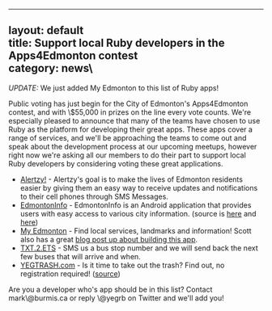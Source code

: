 ------------------------------------------------------------------------

layout: default\
title: Support local Ruby developers in the Apps4Edmonton contest\
category: news\
----

<p>
<em>UPDATE:</em> We just added My Edmonton to this list of Ruby apps!

</p>
<p>
Public voting has just begin for the City of Edmonton's Apps4Edmonton
contest, and with \$55,000 in prizes on the line every vote counts.
We're especially pleased to announce that many of the teams have chosen
to use Ruby as the platform for developing their great apps. These apps
cover a range of services, and we'll be approaching the teams to come
out and speak about the development process at our upcoming meetups,
however right now we're asking all our members to do their part to
support local Ruby developers by considering voting these great
applications.

</p>
<p>
<ul>
<li>
<a href="http://contest.apps4edmonton.ca/apps/17">Alertzy!</a> -
Alertzy's goal is to make the lives of Edmonton residents easier by
giving them an easy way to receive updates and notifications to their
cell phones through SMS Messages.

</li>
<li>
<a href="http://contest.apps4edmonton.ca/apps/14">EdmontonInfo</a> -
EdmontonInfo is an Android application that provides users with easy
access to various city information. (source is
<a href="http://github.com/chrisolsen/edmontoninfo_android">here</a> and
<a href="http://github.com/chrisolsen/EdmontonInfo">here</a>)

</li>
<li>
<a href="http://contest.apps4edmonton.ca/apps/16">My Edmonton</a> - Find
local services, landmarks and information! Scott also has a great
<a href="http://blog.myyeg.com/2010/09/my-edmontons-many-data-sources/">blog
post up about building this app</a>.

</li>
<li>
<a href="http://contest.apps4edmonton.ca/apps/24">TXT.2.ETS</a> - SMS us
a bus stop number and we will send back the next few buses that will
arrive and when.

</li>
<li>
<a href="http://contest.apps4edmonton.ca/apps/20">YEGTRASH.com</a> - Is
it time to take out the trash? Find out, no registration required!
(<a href="http://github.com/MarkBennett/yegtrash">source</a>)

</li>
</ul>
</p>
<p>
Are you a developer who's app should be in this list? Contact
mark\@burmis.ca or reply \@yegrb on Twitter and we'll add you!

</p>

